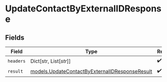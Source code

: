 # UpdateContactByExternalIDResponse


## Fields

| Field                                                                                                  | Type                                                                                                   | Required                                                                                               | Description                                                                                            |
| ------------------------------------------------------------------------------------------------------ | ------------------------------------------------------------------------------------------------------ | ------------------------------------------------------------------------------------------------------ | ------------------------------------------------------------------------------------------------------ |
| `headers`                                                                                              | Dict[str, List[*str*]]                                                                                 | :heavy_check_mark:                                                                                     | N/A                                                                                                    |
| `result`                                                                                               | [models.UpdateContactByExternalIDResponseResult](../models/updatecontactbyexternalidresponseresult.md) | :heavy_check_mark:                                                                                     | N/A                                                                                                    |